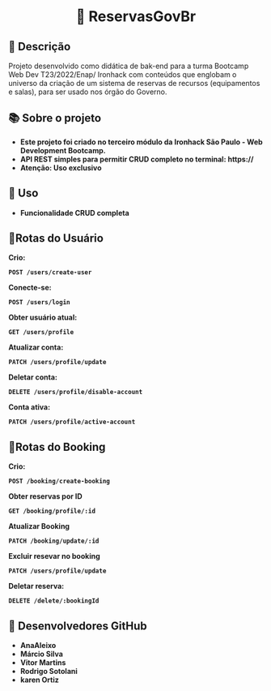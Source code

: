 <h1 align="center">📇 ReservasGovBr</h1>

## :memo: Descrição
Projeto desenvolvido como didática de bak-end para a turma Bootcamp Web Dev T23/2022/Enap/ Ironhack com conteúdos que englobam o universo da criação de um sistema de reservas de recursos (equipamentos e salas), para ser usado nos órgão do Governo. 

## :books: Sobre o projeto
* <b> Este projeto foi criado no terceiro módulo da Ironhack São Paulo - Web Development Bootcamp.
* <b> API REST simples para permitir CRUD completo no terminal: https://
* <b> Atenção: Uso exclusivo

## :wrench: Uso
* Funcionalidade CRUD completa

## :rocket:Rotas do Usuário
<b> Crio:
```
POST /users/create-user
```
<b> Conecte-se:
```
POST /users/login
```
<b> Obter usuário atual:
```
GET /users/profile
```
<b> Atualizar conta:
```
PATCH /users/profile/update
```
<b> Deletar conta:
```
DELETE /users/profile/disable-account
```
<b> Conta ativa:
```
PATCH /users/profile/active-account
```
## :rocket:Rotas do Booking
<b> Crio:
```
POST /booking/create-booking
```
<b> Obter reservas por ID
```
GET /booking/profile/:id
```
<b>Atualizar Booking
```
PATCH /booking/update/:id
```
<b> Excluir resevar no booking
```
PATCH /users/profile/update
```
<b> Deletar reserva:
```
DELETE /delete/:bookingId
```

## :rocket: Desenvolvedores GitHub
* <b> AnaAleixo
* <b> Márcio Silva
* <b> Vitor Martins
* <b> Rodrigo Sotolani
* <b> karen Ortiz
  
